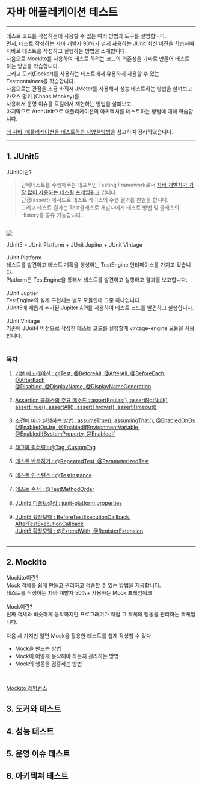 # 자바 애플레케이션 테스트
- - -
테스트 코드를 작성하는데 사용할 수 있는 여러 방법과 도구를 설명합니다.<br/>
먼저, 테스트 작성하는 자바 개발자 90%가 넘게 사용하는 JUnit 최신 버전을 학습하여 자바로 테스트를 작성하고 실행하는 방법을 소개합니다.<br/>
다음으로 Mockito를 사용하여 테스트 하려는 코드의 의존성을 가짜로 만들어 테스트 하는 방법을 학습합니다.<br/>
그리고 도커(Docker)를 사용하는 테스트에서 유용하게 사용할 수 있는 Testcontainers를 학습합니다.<br/>
다음으로는 관점을 조금 바꿔서 JMeter를 사용해서 성능 테스트하는 방법을 살펴보고 카오스 멍키 (Chaos Monkey)를<br/>
사용해서 운영 이슈를 로컬에서 재현하는 방법을 살펴보고,<br/>
마지막으로 ArchUnit으로 애플리케이션의 아키텍처를 테스트하는 방법에 대해 학습합니다.<br/>


[더 자바, 애플리케이션을 테스트하는 다양한방법](https://www.inflearn.com/course/the-java-application-test)을 참고하여 정리하였습니다.
- - - 

## 1. JUnit5
JUnit이란?<br/>
>단위테스트를 수행해주는 대표적인 Testing Framework로써 [자바 개발자가 가장 많이 사용하는 테스팅 프레임워크](https://www.jetbrains.com/lp/devecosystem-2021/java/) 입니다.<br/>
단정(assert) 메서드로 테스트 케이스의 수행 결과를 판별을 합니다.<br/>
그리고 테스트 결과는 Test클래스로 개발자에게 테스트 방법 및 클래스의 History를 공유 가능합니다.<br/>
<br/>
<img src="https://user-images.githubusercontent.com/46990595/168981840-c91f411e-a3de-4362-b3ae-fb081dfc9b7f.png" >

JUnit5 = JUnit Platform + JUnit Jupiter + JUnit Vintage<br/><br/>
JUnit Platform<br/> 
테스트를 발견하고 테스트 계획을 생성하는 TestEngine 인터페이스를 가지고 있습니다.<br/>
Platform은 TestEngine을 통해서 테스트를 발견하고 실행하고 결과를 보고합니다.<br/><br/> 
JUnit Juptier<br/>
TestEngine의 실제 구현체는 별도 모듈인데 그중 하나입니다.<br/>
JUnit5에 새롭게 추가된 Jupiter API를 사용하여 테스트 코드를 발견하고 실행합니다.<br/><br/> 
JUnit Vintage<br/>
기존에 JUnit4 버전으로 작성한 테스트 코드를 실행할때 vintage-engine 모듈을 사용합니다.<br/><br/> 

### 목차
1) [기본 애노테이션 : @Test, @BeforeAll, @AfterAll, @BeforeEach, @AfterEach <br/>@Disabled, @DisplayName, @DisplayNameGeneration](https://github.com/road-jin/java-application-test/blob/main/src/test/java/com/example/javaapplicationtest/junit5/JunitDefaultAnnotations.java)
<br/><br/>
2) [Assertion 클래스의 주요 메소드 : assertEqulas(), assertNotNull()<br/> assertTrue(), assertAll(), assertThrows(), assertTimeout()](https://github.com/road-jin/java-application-test/blob/main/src/test/java/com/example/javaapplicationtest/junit5/JunitAssertions.java)
<br/><br/>
3) [조건에 따라 실행하는 방법 : assumeTrue(), assumingThat(), @EnabledOnOs<br/> @EnabledOnJre, @EnabledIfEnvironmentVariable, @EnabledIfSystemProperty, @EnabledIf](https://github.com/road-jin/java-application-test/blob/main/src/test/java/com/example/javaapplicationtest/junit5/JunitIf.java)
<br/><br/>
4) [태그와 필터링 : @Tag, CustomTag](https://github.com/road-jin/java-application-test/blob/main/src/test/java/com/example/javaapplicationtest/junit5/JunitTag.java)
<br/><br/>
5) [테스트 반복하기 : @RepeatedTest, @ParameterizedTest](https://github.com/road-jin/java-application-test/blob/main/src/test/java/com/example/javaapplicationtest/junit5/JunitRepeat.java)
<br/><br/>
6) [테스트 인스턴스 : @TestInstance](https://github.com/road-jin/java-application-test/blob/main/src/test/java/com/example/javaapplicationtest/junit5/JunitTestInstance.java)
<br/><br/>
7) [테스트 순서 : @TestMethodOrder](https://github.com/road-jin/java-application-test/blob/main/src/test/java/com/example/javaapplicationtest/junit5/JunitScenario.java)
<br/><br/>
8) [JUnit5 디폴트설정 : junit-platform.properties](https://github.com/road-jin/java-application-test/blob/main/src/test/resources/junit-platform.properties)
<br/><br/>
9) [JUnit5 확장모델 : BeforeTestExecutionCallback, AfterTestExecutionCallback](https://github.com/road-jin/java-application-test/blob/main/src/test/java/com/example/javaapplicationtest/junit5/FindSlowTestExtension.java)
<br/>[JUnit5 확장모델 : @ExtendWith, @RegisterExtension](https://github.com/road-jin/java-application-test/blob/main/src/test/java/com/example/javaapplicationtest/junit5/JunitExtend.java)
<br/><br/>
- - -
## 2. Mockito
Mockito이란?<br/>
Mock 객체를 쉽게 만들고 관리하고 검증할 수 있는 방법을 제공합니다.<br/>
테스트를 작성하는 자바 개발자 50%+ 사용하는 Mock 프레임워크<br/>
<br/>
Mock이란?<br/>
진짜 객체와 비슷하게 동작하지만 프로그래머가 직접 그 객체의 행동을 관리하는 객체입니다.<br/>
<br/>
다음 세 가지만 알면 Mock을 활용한 테스트를 쉽게 작성할 수 있다.
- Mock을 만드는 방법
- Mock이 어떻게 동작해야 하는지 관리하는 방법
- Mock의 행동을 검증하는 방법
<br/>

[Mockito 레퍼런스](https://javadoc.io/doc/org.mockito/mockito-core/latest/org/mockito/Mockito.html)


## 3. 도커와 테스트

## 4. 성능 테스트

## 5. 운영 이슈 테스트

## 6. 아키텍쳐 테스트
